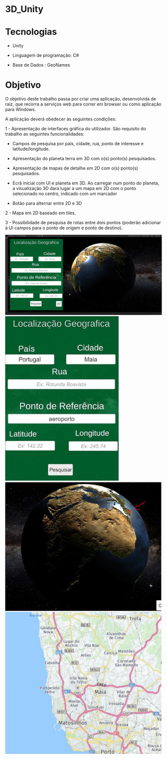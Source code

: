 # 3D_Unity

# Tecnologias

- Unity

- Linguagem de programação: C#

- Base de Dados : GeoNames

# Objetivo

O objetivo deste trabalho passa por criar uma aplicação, desenvolvida de raiz, que recorra a serviços web para correr em browser ou como aplicação para Windows. 

A aplicação deverá obedecer às seguintes condições:  

1 - Apresentação de interfaces gráfica do utilizador. São requisito do trabalho as seguintes funcionalidades:  

-	Campos de pesquisa por país, cidade, rua, ponto de interesse e latitude/longitude.  

-	Apresentação do planeta terra em 3D com o(s) ponto(s) pesquisados.  

-	Apresentação de mapas de detalhe em 2D com o(s) ponto(s) pesquisados.  

-	Ecrã inicial com UI e planeta em 3D. Ao carregar num ponto do planeta, a visualização 3D dará lugar a um mapa em 2D com o ponto selecionado no centro, indicado com um marcador 

-	Botão para alternar entre 2D e 3D 

2 - Mapa em 2D baseado em tiles.  

3 - Possibilidade de pesquisa de rotas entre dois pontos (poderão adicionar à UI campos para o ponto de origem e ponto de destino). 




![Screenshot](https://github.com/Teixa-droid/3D_Unity/blob/master/3d.PNG?raw=true)
![Screenshot](https://github.com/Teixa-droid/3D_Unity/blob/master/loca.JPG?raw=true)
![Screenshot](https://github.com/Teixa-droid/3D_Unity/blob/master/globe.JPG?raw=true)
![Screenshot](https://github.com/Teixa-droid/3D_Unity/blob/master/2d.JPG?raw=true)
